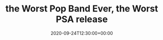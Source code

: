---
templateKey: event
guid: 48AB9A43-CDDA-8C3F-7FD1-198C9AC3FBD5
date: 2020-09-24T12:30:00+00:00
eventTime: '12:30 pm'
title: the Worst Pop Band Ever, the Worst PSA release
artist: the Worst Pop Band Ever
city: Toronto
venue: the Worst PSA release
group: The Worst Pop Band Ever
guests: Alison Au, Kevin, Barrett, Michael Herring, Rebecca Hennessy, Donne Roberts
url: https://www.youtube.com/watch?v=0BFimwjCiaM
---